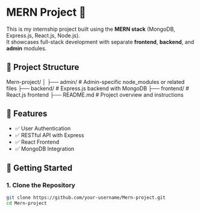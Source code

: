 # MERN Project 🚀

This is my internship project built using the **MERN stack** (MongoDB, Express.js, React.js, Node.js).  
It showcases full-stack development with separate **frontend**, **backend**, and **admin** modules.

## 📁 Project Structure

Mern-project/
│
├── admin/ # Admin-specific node_modules or related files
├── backend/ # Express.js backend with MongoDB
├── frontend/ # React.js frontend
├── README.md # Project overview and instructions


## 🔧 Features

- ✅ User Authentication
- ✅ RESTful API with Express
- ✅ React Frontend 
- ✅ MongoDB Integration


## 🚀 Getting Started

### 1. Clone the Repository

```bash
git clone https://github.com/your-username/Mern-project.git
cd Mern-project
